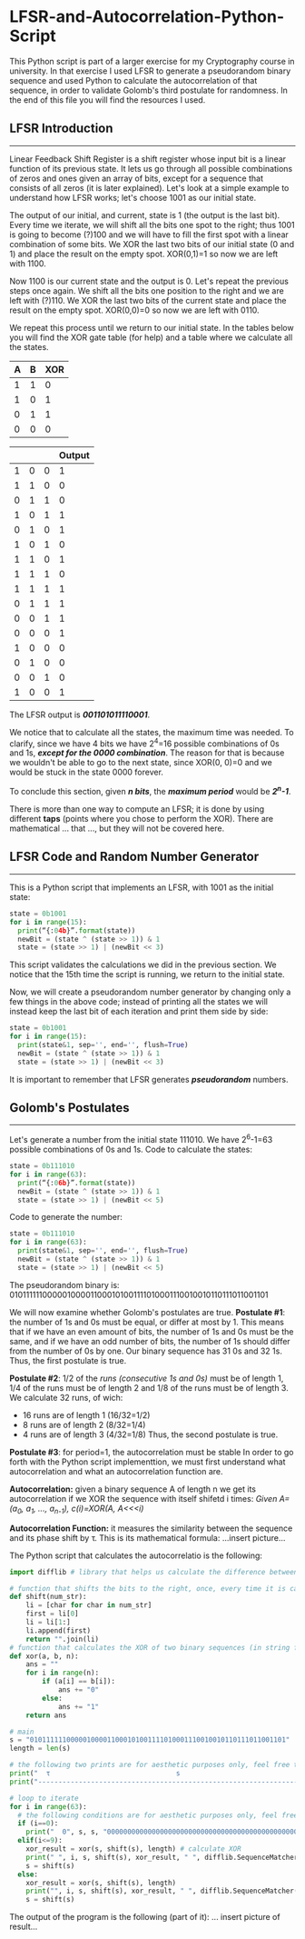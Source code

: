 # LFSR-and-Autocorrelation-Python-Script
This Python script is part of a larger exercise for my Cryptography course in university. In that exercise I used LFSR to generate a pseudorandom binary sequence and used Python to calculate the autocorrelation of that sequence, in order to validate Golomb's third postulate for randomness. In the end of this file you will find the resources I used.

## LFSR Introduction
---
Linear Feedback Shift Register is a shift register whose input bit is a linear function of its previous state. It lets us go through all possible combinations of zeros and ones given an array of bits, except for a sequence that consists of all zeros (it is later explained).
Let's look at a simple example to understand how LFSR works; let's choose 1001 as our initial state.

The output of our initial, and current, state is 1 (the output is the last bit). Every time we iterate, we will shift all the bits one spot to the right; thus 1001 is going to become (?)100 and we will have to fill the first spot with a linear combination of some bits. We XOR the last two bits of our initial state (0 and 1) and place the result on the empty spot. XOR(0,1)=1 so now we are left with 1100.

Now 1100 is our current state and the output is 0. Let's repeat the previous steps once again. We shift all the bits one position to the right and we are left with (?)110. We XOR the last two bits of the current state and place the result on the empty spot. XOR(0,0)=0 so now we are left with 0110.

We repeat this process until we return to our initial state. In the tables below you will find the XOR gate table (for help) and a table where we calculate all the states.

| __A__ | __B__ | __XOR__ |
| --- | --- | --- |
| 1 | 1 | 0 |
| 1 | 0 | 1 |
| 0 | 1 | 1 |
| 0 | 0 | 0 |

|  |  |  | __Output__ |
| --- | --- | --- | --- |
| 1 | 0 | 0 | 1 | 1 |
| 1 | 1 | 0 | 0 | __0__ |
| 0 | 1 | 1 | 0 | __0__ |
| 1 | 0 | 1 | 1 | __1__ |
| 0 | 1 | 0 | 1 | __1__ |
| 1 | 0 | 1 | 0 | __0__ |
| 1 | 1 | 0 | 1 | __1__ |
| 1 | 1 | 1 | 0 | __0__ |
| 1 | 1 | 1 | 1 | __1__ |
| 0 | 1 | 1 | 1 | __1__ |
| 0 | 0 | 1 | 1 | __1__ |
| 0 | 0 | 0 | 1 | __1__ |
| 1 | 0 | 0 | 0 | __0__ |
| 0 | 1 | 0 | 0 | __0__ |
| 0 | 0 | 1 | 0 | __0__ |
| 1 | 0 | 0 | 1 | __1__ |


The LFSR output is __*001101011110001*__.

We notice that to calculate all the states, the maximum time was needed. To clarify, since we have 4 bits we have 2<sup>4</sup>=16 possible combinations of 0s and 1s, __*except for the 0000 combination*__. The reason for that is because we wouldn't be able to go to the next state, since XOR(0, 0)=0 and we would be stuck in the state 0000 forever.

To conclude this section, given __*n bits*__, the __*maximum period*__ would be __*2<sup>n</sup>-1*__.

There is more than one way to compute an LFSR; it is done by using different __taps__  (points where you chose to perform the XOR). There are mathematical ... that ..., but they will  not be covered here.


## LFSR Code and Random Number Generator
---
This is a Python script that implements an LFSR, with 1001 as the initial state:
```python
state = 0b1001
for i in range(15):
  print(“{:04b}”.format(state))
  newBit = (state ^ (state >> 1)) & 1
  state = (state >> 1) | (newBit << 3)
```
This script validates the calculations we did in the previous section. We notice that the 15th time the script is running, we return to the initial state.

Now, we will create a pseudorandom number generator by changing only a few things in the above code; instead of printing all the states we will instead keep the last bit of each iteration and print them side by side:
```python
state = 0b1001
for i in range(15):
  print(state&1, sep='', end='', flush=True)
  newBit = (state ^ (state >> 1)) & 1
  state = (state >> 1) | (newBit << 3)
```
It is important to remember that LFSR generates __*pseudorandom*__ numbers.


## Golomb's Postulates 
---
Let's generate a number from the initial state 111010. We have 2<sup>6</sup>-1=63 possible combinations of 0s and 1s.
Code to calculate the states:
```python
state = 0b111010
for i in range(63):
  print(“{:06b}”.format(state))
  newBit = (state ^ (state >> 1)) & 1
  state = (state >> 1) | (newBit << 5)
```

Code to generate the number:
```python
state = 0b111010
for i in range(63):
  print(state&1, sep='', end='', flush=True)
  newBit = (state ^ (state >> 1)) & 1
  state = (state >> 1) | (newBit << 5)
```
The pseudorandom binary is: 010111111000001000011000101001111010001110010010110111011001101

We will now examine whether Golomb's postulates are true.
__Postulate #1__: the number of 1s and 0s must be equal, or differ at most by 1. This means that if we have an even amount of bits, the number of 1s and 0s must be the same, and if we have an odd number of bits, the number of 1s should differ from the number of 0s by one.
Our binary sequence has 31 0s and 32 1s. Thus, the first postulate is true.

__Postulate #2__: 1/2 of the *runs (consecutive 1s and 0s)* must be of length 1, 1/4 of the runs must be of length 2 and 1/8 of the runs must be of length 3. We calculate 32 runs, of wich:
- 16 runs are of length 1 (16/32=1/2)
- 8 runs are of length 2 (8/32=1/4)
- 4 runs are of length 3 (4/32=1/8)
Thus, the second postulate is true.

__Postulate #3__: for period=1, the autocorrelation must be stable
In order to go forth with the Python script implementtion, we must first understand what autocorrelation and what an autocorrelation function are.

__Autocorrelation:__ given a binary sequence A of length n we get its autocorrelation if we XOR the sequence with itself shifetd i times: 
*Given A=(a<sub>0</sub>, a<sub>1</sub>, ..., a<sub>n-1</sub>), c(i)=XOR(A, A<<<i)*

__Autocorrelation Function:__ it measures the similarity between the sequence and its phase shift by τ. This is its mathematical formula:
...insert picture...


The Python script that calculates the autocorrelatio is the following:
```python
import difflib # library that helps us calculate the difference between two strings

# function that shifts the bits to the right, once, every time it is called
def shift(num_str):
    li = [char for char in num_str]
    first = li[0]
    li = li[1:]
    li.append(first)
    return "".join(li)
# function that calculates the XOR of two binary sequences (in string format) 
def xor(a, b, n):
    ans = ""
    for i in range(n):
        if (a[i] == b[i]):
            ans += "0"
        else:
            ans += "1"
    return ans

# main 
s = "010111111000001000011000101001111010001110010010110111011001101"
length = len(s)

# the following two prints are for aesthetic purposes only, feel free to skip them if you're not interested
print("  τ                               s                                                              s<<<τ                                                      s XOR s<<<τ                                     c(τ)")
print("------------------------------------------------------------------------------------------------------------------------------------------------------------------------------------------------------------------------")

# loop to iterate
for i in range(63):
  # the following conditions are for aesthetic purposes only, feel free to skip them if you're not interested
  if (i==0):
    print("  0", s, s, "000000000000000000000000000000000000000000000000000000000000000", "  0.0")
  elif(i<=9):
    xor_result = xor(s, shift(s), length) # calculate XOR
    print(" ", i, s, shift(s), xor_result, " ", difflib.SequenceMatcher(None, s, xor_result).ratio()) # print τ, s, s<<<τ, XOR(s, s<<<τ), similarity between s and XOR
    s = shift(s)
  else:
    xor_result = xor(s, shift(s), length)
    print("", i, s, shift(s), xor_result, " ", difflib.SequenceMatcher(None, s, xor_result).ratio()) # print τ, s, s<<<τ, XOR(s, s<<<τ), similarity between s and XOR
    s = shift(s)
```

The output of the program is the following (part of it):
... insert picture of result...





